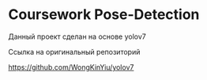 # Coursework Pose-Detection

Данный проект сделан на основе yolov7

Ссылка на оригинальный репозиторий

https://github.com/WongKinYiu/yolov7
